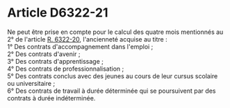 # Article D6322-21

  
Ne peut être prise en compte pour le calcul des quatre mois mentionnés au 2° de l'article [R. 6322-20][1], l'ancienneté acquise au titre :   
1° Des contrats d'accompagnement dans l'emploi ;   
2° Des contrats d'avenir ;   
3° Des contrats d'apprentissage ;   
4° Des contrats de professionnalisation ;   
5° Des contrats conclus avec des jeunes au cours de leur cursus scolaire ou universitaire ;   
6° Des contrats de travail à durée déterminée qui se poursuivent par des contrats à durée indéterminée.

 [1]: /affichCodeArticle.do?cidTexte=LEGITEXT000006072050&idArticle=LEGIARTI000018498122&dateTexte=&categorieLien=cid